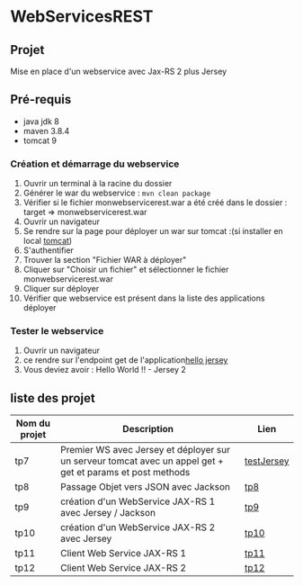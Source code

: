 # WebServicesREST

## Projet

Mise en place d'un webservice avec Jax-RS 2 plus Jersey

## Pré-requis
* java jdk 8
* maven 3.8.4
* tomcat 9

### Création et démarrage du webservice
1. Ouvrir un terminal à la racine du dossier
2. Générer le war du webservice : ```mvn clean package```
3. Vérifier si le fichier monwebservicerest.war a été créé dans le dossier : target => monwebservicerest.war
4. Ouvrir un navigateur
5. Se rendre sur la page pour déployer un war sur tomcat :(si installer en local [tomcat](http://localhost:8080/manager/html))
6. S'authentifier
7. Trouver la section "Fichier WAR à déployer"
8. Cliquer sur "Choisir un fichier" et sélectionner le fichier monwebservicerest.war
9. Cliquer sur déployer
10. Vérifier que webservice est présent dans la liste des applications déployer


### Tester le webservice
1. Ouvrir un navigateur
2. ce rendre sur l'endpoint get de l'application[hello jersey](http://localhost:8080/monwebservicerest/rest/message)
3. Vous deviez avoir : Hello World !! - Jersey 2

## liste des projet

Nom du projet | Description | Lien
---|---|----
tp7 | Premier WS avec Jersey et déployer sur un serveur tomcat avec un appel get + get et params et post methods| [testJersey](https://github.com/asemin08/WebServicesREST/tree/tp7)
tp8 | Passage Objet vers JSON avec Jackson| [tp8](https://github.com/asemin08/WebServicesREST/tree/tp8)
tp9 | création d'un WebService JAX-RS 1 avec Jersey / Jackson | [tp9](https://github.com/asemin08/WebServicesREST/tree/tp9)
tp10 |création d'un WebService JAX-RS 2 avec Jersey | [tp10](https://github.com/asemin08/WebServicesREST/tree/tp10)
tp11 | Client Web Service JAX-RS 1 | [tp11](https://github.com/asemin08/WebServicesREST/tree/tp11)
tp12 | Client Web Service JAX-RS 2 | [tp12](https://github.com/asemin08/WebServicesREST/tree/tp12)
